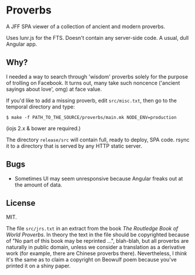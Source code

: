 # Proverbs

A JFF SPA viewer of a collection of ancient and modern proverbs.

Uses lunr.js for the FTS. Doesn't contain any server-side code. A
usual, dull Angular app.

## Why?

I needed a way to search through 'wisdom' proverbs solely for the
purpose of trolling on Facebook. It turns out, many take such noncence
('ancient sayings about love', omg) at face value.

If you'd like to add a missing proverb, edit `src/misc.txt`, then go
to the temporal directory and type:

	$ make -f PATH_TO_THE_SOURCE/proverbs/main.mk NODE_ENV=production

(iojs 2.x & bower are required.)

The directory `release/src` will contain full, ready to deploy, SPA
code. rsync it to a directory that is served by any HTTP static
server.

## Bugs

* Sometimes UI may seem unresponsive because Angular freaks out at the
  amount of data.

## License

MIT.

The file `src/jrs.txt` in an extract from the book _The Routledge Book
of World Proverbs_. In theory the text in the file should be
copyrighted because of "No part of this book may be reprinted ...",
blah-blah, but all proverbs are naturally in public domain, unless we
consider a translation as a derivative work (for example, there are
Chinese proverbs there). Nevertheless, I _think_ it's the same as to
claim a copyright on Beowulf poem because you've printed it on a shiny
paper.
